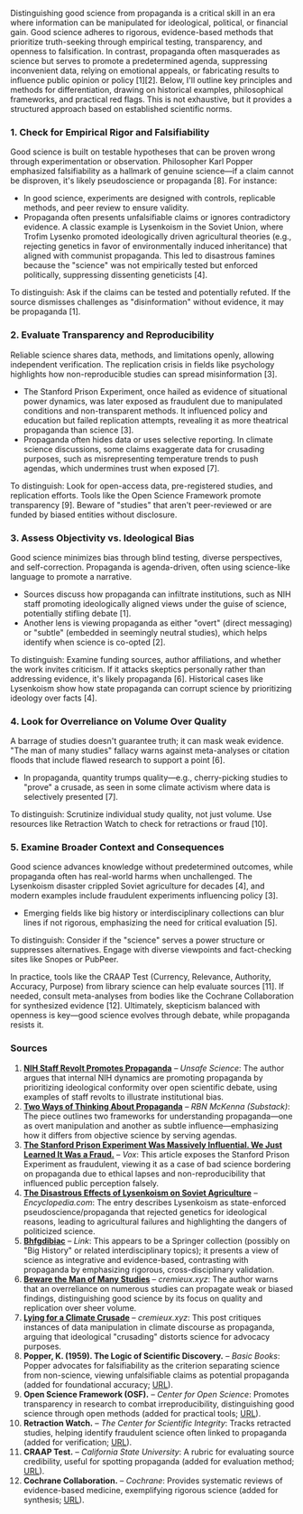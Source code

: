 Distinguishing good science from propaganda is a critical skill in an era where information can be manipulated for ideological, political, or financial gain. Good science adheres to rigorous, evidence-based methods that prioritize truth-seeking through empirical testing, transparency, and openness to falsification. In contrast, propaganda often masquerades as science but serves to promote a predetermined agenda, suppressing inconvenient data, relying on emotional appeals, or fabricating results to influence public opinion or policy [1][2]. Below, I'll outline key principles and methods for differentiation, drawing on historical examples, philosophical frameworks, and practical red flags. This is not exhaustive, but it provides a structured approach based on established scientific norms.

### 1. **Check for Empirical Rigor and Falsifiability**
Good science is built on testable hypotheses that can be proven wrong through experimentation or observation. Philosopher Karl Popper emphasized falsifiability as a hallmark of genuine science—if a claim cannot be disproven, it's likely pseudoscience or propaganda [8]. For instance:
- In good science, experiments are designed with controls, replicable methods, and peer review to ensure validity.
- Propaganda often presents unfalsifiable claims or ignores contradictory evidence. A classic example is Lysenkoism in the Soviet Union, where Trofim Lysenko promoted ideologically driven agricultural theories (e.g., rejecting genetics in favor of environmentally induced inheritance) that aligned with communist propaganda. This led to disastrous famines because the "science" was not empirically tested but enforced politically, suppressing dissenting geneticists [4].

To distinguish: Ask if the claims can be tested and potentially refuted. If the source dismisses challenges as "disinformation" without evidence, it may be propaganda [1].

### 2. **Evaluate Transparency and Reproducibility**
Reliable science shares data, methods, and limitations openly, allowing independent verification. The replication crisis in fields like psychology highlights how non-reproducible studies can spread misinformation [3].
- The Stanford Prison Experiment, once hailed as evidence of situational power dynamics, was later exposed as fraudulent due to manipulated conditions and non-transparent methods. It influenced policy and education but failed replication attempts, revealing it as more theatrical propaganda than science [3].
- Propaganda often hides data or uses selective reporting. In climate science discussions, some claims exaggerate data for crusading purposes, such as misrepresenting temperature trends to push agendas, which undermines trust when exposed [7].

To distinguish: Look for open-access data, pre-registered studies, and replication efforts. Tools like the Open Science Framework promote transparency [9]. Beware of "studies" that aren't peer-reviewed or are funded by biased entities without disclosure.

### 3. **Assess Objectivity vs. Ideological Bias**
Good science minimizes bias through blind testing, diverse perspectives, and self-correction. Propaganda is agenda-driven, often using science-like language to promote a narrative.
- Sources discuss how propaganda can infiltrate institutions, such as NIH staff promoting ideologically aligned views under the guise of science, potentially stifling debate [1].
- Another lens is viewing propaganda as either "overt" (direct messaging) or "subtle" (embedded in seemingly neutral studies), which helps identify when science is co-opted [2].

To distinguish: Examine funding sources, author affiliations, and whether the work invites criticism. If it attacks skeptics personally rather than addressing evidence, it's likely propaganda [6]. Historical cases like Lysenkoism show how state propaganda can corrupt science by prioritizing ideology over facts [4].

### 4. **Look for Overreliance on Volume Over Quality**
A barrage of studies doesn't guarantee truth; it can mask weak evidence. "The man of many studies" fallacy warns against meta-analyses or citation floods that include flawed research to support a point [6].
- In propaganda, quantity trumps quality—e.g., cherry-picking studies to "prove" a crusade, as seen in some climate activism where data is selectively presented [7].

To distinguish: Scrutinize individual study quality, not just volume. Use resources like Retraction Watch to check for retractions or fraud [10].

### 5. **Examine Broader Context and Consequences**
Good science advances knowledge without predetermined outcomes, while propaganda often has real-world harms when unchallenged. The Lysenkoism disaster crippled Soviet agriculture for decades [4], and modern examples include fraudulent experiments influencing policy [3].
- Emerging fields like big history or interdisciplinary collections can blur lines if not rigorous, emphasizing the need for critical evaluation [5].

To distinguish: Consider if the "science" serves a power structure or suppresses alternatives. Engage with diverse viewpoints and fact-checking sites like Snopes or PubPeer.

In practice, tools like the CRAAP Test (Currency, Relevance, Authority, Accuracy, Purpose) from library science can help evaluate sources [11]. If needed, consult meta-analyses from bodies like the Cochrane Collaboration for synthesized evidence [12]. Ultimately, skepticism balanced with openness is key—good science evolves through debate, while propaganda resists it.

### Sources
1. **[NIH Staff Revolt Promotes Propaganda](https://unsafescience.substack.com/p/nih-staff-revolt-promotes-propaganda)** – *Unsafe Science*: The author argues that internal NIH dynamics are promoting propaganda by prioritizing ideological conformity over open scientific debate, using examples of staff revolts to illustrate institutional bias.
2. **[Two Ways of Thinking About Propaganda](https://rbnmckenna86.substack.com/p/two-ways-of-thinking-about-propaganda)** – *RBN McKenna (Substack)*: The piece outlines two frameworks for understanding propaganda—one as overt manipulation and another as subtle influence—emphasizing how it differs from objective science by serving agendas.
3. **[The Stanford Prison Experiment Was Massively Influential. We Just Learned It Was a Fraud.](https://www.vox.com/2018/6/13/17449118/stanford-prison-experiment-fraud-psychology-replication)** – *Vox*: This article exposes the Stanford Prison Experiment as fraudulent, viewing it as a case of bad science bordering on propaganda due to ethical lapses and non-reproducibility that influenced public perception falsely.
4. **[The Disastrous Effects of Lysenkoism on Soviet Agriculture](https://www.encyclopedia.com/science/encyclopedias-almanacs-transcripts-and-maps/disastrous-effects-lysenkoism-soviet-agriculture)** – *Encyclopedia.com*: The entry describes Lysenkoism as state-enforced pseudoscience/propaganda that rejected genetics for ideological reasons, leading to agricultural failures and highlighting the dangers of politicized science.
5. **[Bhfgdibiac](https://link.springer.com/collections/bhfgdibiac)** – *Link*: This appears to be a Springer collection (possibly on "Big History" or related interdisciplinary topics); it presents a view of science as integrative and evidence-based, contrasting with propaganda by emphasizing rigorous, cross-disciplinary validation.
6. **[Beware the Man of Many Studies](https://www.cremieux.xyz/p/beware-the-man-of-many-studies)** – *cremieux.xyz*: The author warns that an overreliance on numerous studies can propagate weak or biased findings, distinguishing good science by its focus on quality and replication over sheer volume.
7. **[Lying for a Climate Crusade](https://www.cremieux.xyz/p/lying-for-climate-crusading)** – *cremieux.xyz*: This post critiques instances of data manipulation in climate discourse as propaganda, arguing that ideological "crusading" distorts science for advocacy purposes.
8. **Popper, K. (1959). The Logic of Scientific Discovery.** – *Basic Books*: Popper advocates for falsifiability as the criterion separating science from non-science, viewing unfalsifiable claims as potential propaganda (added for foundational accuracy; [URL](https://archive.org/details/logicofscientifi0000popp)).
9. **Open Science Framework (OSF).** – *Center for Open Science*: Promotes transparency in research to combat irreproducibility, distinguishing good science through open methods (added for practical tools; [URL](https://osf.io/)).
10. **Retraction Watch.** – *The Center for Scientific Integrity*: Tracks retracted studies, helping identify fraudulent science often linked to propaganda (added for verification; [URL](https://retractionwatch.com/)).
11. **CRAAP Test.** – *California State University*: A rubric for evaluating source credibility, useful for spotting propaganda (added for evaluation method; [URL](https://library.csuchico.edu/help/source-or-information-good)).
12. **Cochrane Collaboration.** – *Cochrane*: Provides systematic reviews of evidence-based medicine, exemplifying rigorous science (added for synthesis; [URL](https://www.cochrane.org/)).